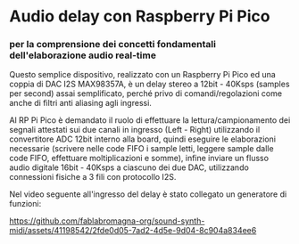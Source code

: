 # Audio delay con Raspberry Pi Pico 
### per la comprensione dei concetti fondamentali dell'elaborazione audio real-time


Questo semplice dispositivo, realizzato con un Raspberry Pi Pico ed una coppia di DAC I2S MAX98357A, è un delay stereo a 12bit - 40Ksps (samples per second) assai semplificato, perché privo di comandi/regolazioni come anche di filtri anti aliasing agli ingressi.

Al RP Pi Pico è demandato il ruolo di effettuare la lettura/campionamento dei segnali attestati sui due canali in ingresso (Left - Right) utilizzando il convertitore ADC 12bit interno alla board, quindi eseguire le elaborazioni necessarie (scrivere nelle code FIFO i sample letti, leggere sample dalle code FIFO, effettuare moltiplicazioni e somme), infine inviare un flusso audio digitale 16bit - 40Ksps a ciascuno dei due DAC, utilizzando connessioni fisiche a 3 fili con protocollo I2S.

Nel video seguente all'ingresso del delay è stato collegato un generatore di funzioni:

https://github.com/fablabromagna-org/sound-synth-midi/assets/41198542/2fde0d05-7ad2-4d5e-9d04-8c904a834ee6
